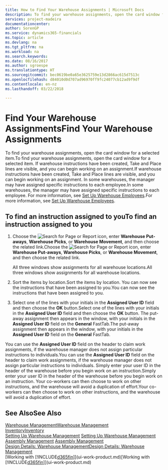 ```yaml
---
title: How to Find Your Warehouse Assignments | Microsoft Docs
description: To find your warehouse assignments, open the card window for a selected item. If warehouse instructions have been created, Take and Place lines are visible, and you can begin working on an assignment. In some warehouses, the manager may have assigned specific instructions to each employee.
services: project-madeira
documentationcenter: 
author: SorenGP
ms.service: dynamics365-financials
ms.topic: article
ms.devlang: na
ms.tgt_pltfrm: na
ms.workload: na
ms.search.keywords: 
ms.date: 08/16/2017
ms.author: sgroespe
ms.translationtype: HT
ms.sourcegitcommit: bec0619be0a65e3625759e13d2866ac615d7513c
ms.openlocfilehash: d84010d0d707ad96970ff9fc24077cb12ad9f9df
ms.contentlocale: en-nz
ms.lasthandoff: 03/22/2018

---
```

# <a name="find-your-warehouse-assignments"></a><span data-ttu-id="3c295-105">Find Your Warehouse Assignments</span><span class="sxs-lookup"><span data-stu-id="3c295-105">Find Your Warehouse Assignments</span></span>
<span data-ttu-id="3c295-106">To find your warehouse assignments, open the card window for a selected item.</span><span class="sxs-lookup"><span data-stu-id="3c295-106">To find your warehouse assignments, open the card window for a selected item.</span></span> <span data-ttu-id="3c295-107">If warehouse instructions have been created, Take and Place lines are visible, and you can begin working on an assignment.</span><span class="sxs-lookup"><span data-stu-id="3c295-107">If warehouse instructions have been created, Take and Place lines are visible, and you can begin working on an assignment.</span></span> <span data-ttu-id="3c295-108">In some warehouses, the manager may have assigned specific instructions to each employee.</span><span class="sxs-lookup"><span data-stu-id="3c295-108">In some warehouses, the manager may have assigned specific instructions to each employee.</span></span> <span data-ttu-id="3c295-109">For more information, see [Set Up Warehouse Employees](warehouse-how-to-set-up-warehouse-employees.md).</span><span class="sxs-lookup"><span data-stu-id="3c295-109">For more information, see [Set Up Warehouse Employees](warehouse-how-to-set-up-warehouse-employees.md).</span></span>

## <a name="to-find-an-instruction-assigned-to-you"></a><span data-ttu-id="3c295-110">To find an instruction assigned to you</span><span class="sxs-lookup"><span data-stu-id="3c295-110">To find an instruction assigned to you</span></span>  
1.  <span data-ttu-id="3c295-111">Choose the ![Search for Page or Report](media/ui-search/search_small.png "Search for Page or Report icon") icon, enter **Warehouse Put-aways**, **Warehouse Picks**, or **Warehouse Movement**, and then choose the related link.</span><span class="sxs-lookup"><span data-stu-id="3c295-111">Choose the ![Search for Page or Report](media/ui-search/search_small.png "Search for Page or Report icon") icon, enter **Warehouse Put-aways**, **Warehouse Picks**, or **Warehouse Movement**, and then choose the related link.</span></span>

    <span data-ttu-id="3c295-112">All three windows show assignments for all warehouse locations.</span><span class="sxs-lookup"><span data-stu-id="3c295-112">All three windows show assignments for all warehouse locations.</span></span>  

2. <span data-ttu-id="3c295-113">Sort the items by location.</span><span class="sxs-lookup"><span data-stu-id="3c295-113">Sort the items by location.</span></span> <span data-ttu-id="3c295-114">You can now see the instructions that have been assigned to you.</span><span class="sxs-lookup"><span data-stu-id="3c295-114">You can now see the instructions that have been assigned to you.</span></span>  
3. <span data-ttu-id="3c295-115">Select one of the lines with your initials in the **Assigned User ID** field and then choose the **OK** button.</span><span class="sxs-lookup"><span data-stu-id="3c295-115">Select one of the lines with your initials in the **Assigned User ID** field and then choose the **OK** button.</span></span> <span data-ttu-id="3c295-116">The put-away assignment then appears in the window, with your initials in the **Assigned User ID** field on the **General** FastTab.</span><span class="sxs-lookup"><span data-stu-id="3c295-116">The put-away assignment then appears in the window, with your initials in the **Assigned User ID** field on the **General** FastTab.</span></span>  

<span data-ttu-id="3c295-117">You can use the **Assigned User ID** field on the header to claim work assignments, if the warehouse manager does not assign particular instructions to individuals.</span><span class="sxs-lookup"><span data-stu-id="3c295-117">You can use the **Assigned User ID** field on the header to claim work assignments, if the warehouse manager does not assign particular instructions to individuals.</span></span> <span data-ttu-id="3c295-118">Simply enter your user ID in the header of the warehouse before you begin work on an instruction.</span><span class="sxs-lookup"><span data-stu-id="3c295-118">Simply enter your user ID in the header of the warehouse before you begin work on an instruction.</span></span> <span data-ttu-id="3c295-119">Your co-workers can then choose to work on other instructions, and the warehouse will avoid a duplication of effort.</span><span class="sxs-lookup"><span data-stu-id="3c295-119">Your co-workers can then choose to work on other instructions, and the warehouse will avoid a duplication of effort.</span></span>  

## <a name="see-also"></a><span data-ttu-id="3c295-120">See Also</span><span class="sxs-lookup"><span data-stu-id="3c295-120">See Also</span></span>  
[<span data-ttu-id="3c295-121">Warehouse Management</span><span class="sxs-lookup"><span data-stu-id="3c295-121">Warehouse Management</span></span>](warehouse-manage-warehouse.md)  
[<span data-ttu-id="3c295-122">Inventory</span><span class="sxs-lookup"><span data-stu-id="3c295-122">Inventory</span></span>](inventory-manage-inventory.md)  
<span data-ttu-id="3c295-123">[Setting Up Warehouse Management](warehouse-setup-warehouse.md)   </span><span class="sxs-lookup"><span data-stu-id="3c295-123">[Setting Up Warehouse Management](warehouse-setup-warehouse.md)   </span></span>  
<span data-ttu-id="3c295-124">[Assembly Management](assembly-assemble-items.md)  </span><span class="sxs-lookup"><span data-stu-id="3c295-124">[Assembly Management](assembly-assemble-items.md)  </span></span>  
[<span data-ttu-id="3c295-125">Design Details: Warehouse Management</span><span class="sxs-lookup"><span data-stu-id="3c295-125">Design Details: Warehouse Management</span></span>](design-details-warehouse-management.md)  
<span data-ttu-id="3c295-126">[Working with [!INCLUDE[d365fin](includes/d365fin_md.md)]](ui-work-product.md)</span><span class="sxs-lookup"><span data-stu-id="3c295-126">[Working with [!INCLUDE[d365fin](includes/d365fin_md.md)]](ui-work-product.md)</span></span> 

